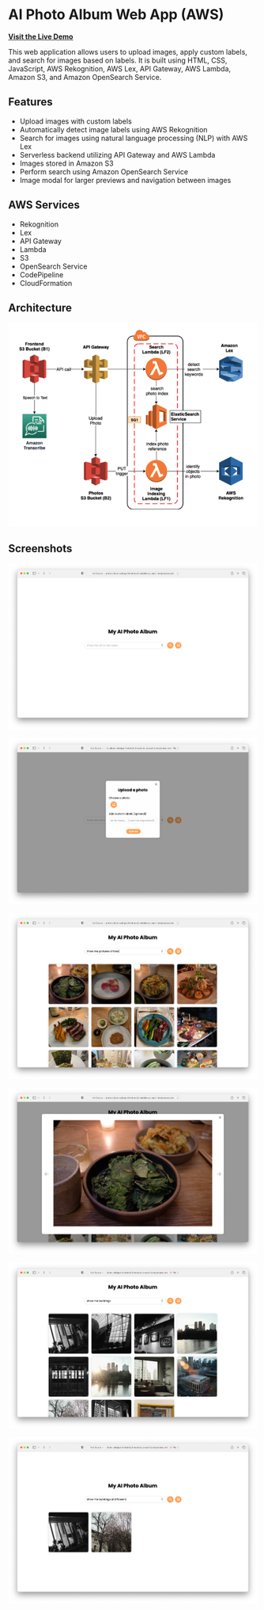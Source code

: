 <div>
  <h1>AI Photo Album Web App (AWS)</h1>
  <p>
    <a
      href="http://photo-album-webapp-frontend.s3-website-us-east-1.amazonaws.com"
      target="_new"
      ><strong>Visit the Live Demo</strong></a
    >
  </p>
  <p>
    This web application allows users to upload images, apply custom labels, and search
    for images based on labels. It is built using HTML, CSS, JavaScript, AWS Rekognition,
    AWS Lex, API Gateway, AWS Lambda, Amazon S3, and Amazon OpenSearch Service.
  </p>
  <h2>Features</h2>
  <ul>
    <li>Upload images with custom labels</li>
    <li>Automatically detect image labels using AWS Rekognition</li>
    <li>Search for images using natural language processing (NLP) with AWS Lex</li>
    <li>Serverless backend utilizing API Gateway and AWS Lambda</li>
    <li>Images stored in Amazon S3</li>
    <li>Perform search using Amazon OpenSearch Service</li>
    <li>Image modal for larger previews and navigation between images</li>
  </ul>
  <h2>AWS Services</h2>
  <ul>
    <li>Rekognition</li>
    <li>Lex</li>
    <li>API Gateway</li>
    <li>Lambda</li>
    <li>S3</li>
    <li>OpenSearch Service</li>
    <li>CodePipeline</li>
    <li>CloudFormation</li>
  </ul>
  <h2>Architecture</h2>
  <p>
    <img src="./screenshots/architecture.png" alt="Architecture Diagram" />
  </p>
  <h2>Screenshots</h2>
  <p>
    <img src="./screenshots/home.png" alt="Home Page" />
  </p>
  <p>
    <img src="./screenshots/upload.png" alt="Upload Page" />
  </p>
  <p>
    <img src="./screenshots/search.png" alt="Search Page" />
  </p>
  <p>
    <img src="./screenshots/modal.png" alt="Modal Page" />
  </p>
  <p>
    <img src="./screenshots/results1.png" alt="Results Page 1" />
  </p>
  <p>
    <img src="./screenshots/results2.png" alt="Results Page 2" />
  </p>
</div>
